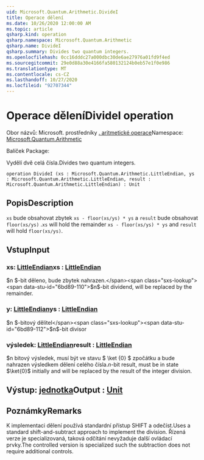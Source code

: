 ```yaml
---
uid: Microsoft.Quantum.Arithmetic.DivideI
title: Operace dělení
ms.date: 10/26/2020 12:00:00 AM
ms.topic: article
qsharp.kind: operation
qsharp.namespace: Microsoft.Quantum.Arithmetic
qsharp.name: DivideI
qsharp.summary: Divides two quantum integers.
ms.openlocfilehash: 0cc16dddc27a000dbc30de6ae27976a01fd9f4ed
ms.sourcegitcommit: 29e0d88a30e4166fa580132124b0eb57e1f0e986
ms.translationtype: MT
ms.contentlocale: cs-CZ
ms.lasthandoff: 10/27/2020
ms.locfileid: "92707344"
---
```

# <a name="dividei-operation"></a><span data-ttu-id="6bd89-102">Operace dělení</span><span class="sxs-lookup"><span data-stu-id="6bd89-102">DivideI operation</span></span>

<span data-ttu-id="6bd89-103">Obor názvů: Microsoft. prostředníky [. aritmetické operace](xref:Microsoft.Quantum.Arithmetic)</span><span class="sxs-lookup"><span data-stu-id="6bd89-103">Namespace: [Microsoft.Quantum.Arithmetic](xref:Microsoft.Quantum.Arithmetic)</span></span>

<span data-ttu-id="6bd89-104">Balíček [](https://nuget.org/packages/)</span><span class="sxs-lookup"><span data-stu-id="6bd89-104">Package: [](https://nuget.org/packages/)</span></span>


<span data-ttu-id="6bd89-105">Vydělí dvě celá čísla.</span><span class="sxs-lookup"><span data-stu-id="6bd89-105">Divides two quantum integers.</span></span>

```qsharp
operation DivideI (xs : Microsoft.Quantum.Arithmetic.LittleEndian, ys : Microsoft.Quantum.Arithmetic.LittleEndian, result : Microsoft.Quantum.Arithmetic.LittleEndian) : Unit
```


## <a name="description"></a><span data-ttu-id="6bd89-106">Popis</span><span class="sxs-lookup"><span data-stu-id="6bd89-106">Description</span></span>

<span data-ttu-id="6bd89-107">`xs` bude obsahovat zbytek `xs - floor(xs/ys) * ys` a `result` bude obsahovat `floor(xs/ys)` .</span><span class="sxs-lookup"><span data-stu-id="6bd89-107">`xs` will hold the remainder `xs - floor(xs/ys) * ys` and `result` will hold `floor(xs/ys)`.</span></span>

## <a name="input"></a><span data-ttu-id="6bd89-108">Vstup</span><span class="sxs-lookup"><span data-stu-id="6bd89-108">Input</span></span>

### <a name="xs--littleendian"></a><span data-ttu-id="6bd89-109">xs: [LittleEndian](xref:Microsoft.Quantum.Arithmetic.LittleEndian)</span><span class="sxs-lookup"><span data-stu-id="6bd89-109">xs : [LittleEndian](xref:Microsoft.Quantum.Arithmetic.LittleEndian)</span></span>

<span data-ttu-id="6bd89-110">$n $-bit děleno, bude zbytek nahrazen.</span><span class="sxs-lookup"><span data-stu-id="6bd89-110">$n$-bit dividend, will be replaced by the remainder.</span></span>


### <a name="ys--littleendian"></a><span data-ttu-id="6bd89-111">y: [LittleEndian](xref:Microsoft.Quantum.Arithmetic.LittleEndian)</span><span class="sxs-lookup"><span data-stu-id="6bd89-111">ys : [LittleEndian](xref:Microsoft.Quantum.Arithmetic.LittleEndian)</span></span>

<span data-ttu-id="6bd89-112">$n $-bitový dělitel</span><span class="sxs-lookup"><span data-stu-id="6bd89-112">$n$-bit divisor</span></span>


### <a name="result--littleendian"></a><span data-ttu-id="6bd89-113">výsledek: [LittleEndian](xref:Microsoft.Quantum.Arithmetic.LittleEndian)</span><span class="sxs-lookup"><span data-stu-id="6bd89-113">result : [LittleEndian](xref:Microsoft.Quantum.Arithmetic.LittleEndian)</span></span>

<span data-ttu-id="6bd89-114">$n bitový výsledek, musí být ve stavu $ \ket {0} $ zpočátku a bude nahrazen výsledkem dělení celého čísla.</span><span class="sxs-lookup"><span data-stu-id="6bd89-114">$n$-bit result, must be in state $\ket{0}$ initially and will be replaced by the result of the integer division.</span></span>



## <a name="output--unit"></a><span data-ttu-id="6bd89-115">Výstup: [jednotka](xref:microsoft.quantum.lang-ref.unit)</span><span class="sxs-lookup"><span data-stu-id="6bd89-115">Output : [Unit](xref:microsoft.quantum.lang-ref.unit)</span></span>



## <a name="remarks"></a><span data-ttu-id="6bd89-116">Poznámky</span><span class="sxs-lookup"><span data-stu-id="6bd89-116">Remarks</span></span>

<span data-ttu-id="6bd89-117">K implementaci dělení používá standardní přístup SHIFT a odečíst.</span><span class="sxs-lookup"><span data-stu-id="6bd89-117">Uses a standard shift-and-subtract approach to implement the division.</span></span>
<span data-ttu-id="6bd89-118">Řízená verze je specializovaná, taková odčítání nevyžaduje další ovládací prvky.</span><span class="sxs-lookup"><span data-stu-id="6bd89-118">The controlled version is specialized such the subtraction does not require additional controls.</span></span>